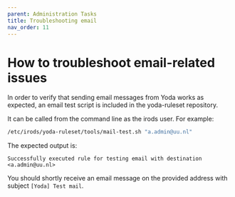 ```yaml
---
parent: Administration Tasks
title: Troubleshooting email
nav_order: 11
---
```

# How to troubleshoot email-related issues

In order to verify that sending email messages from Yoda works as
expected, an email test script is included in the yoda-ruleset repository.

It can be called from the command line as the irods user. For example:
```bash
/etc/irods/yoda-ruleset/tools/mail-test.sh "a.admin@uu.nl"
```

The expected output is:
```
Successfully executed rule for testing email with destination <a.admin@uu.nl>
```

You should shortly receive an email message on the provided address
with subject `[Yoda] Test mail`.
